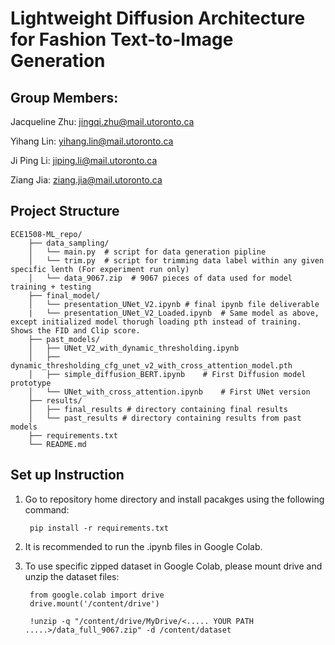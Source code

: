 # Lightweight Diffusion Architecture for Fashion Text-to-Image Generation

## Group Members:
Jacqueline Zhu: jingqi.zhu@mail.utoronto.ca

Yihang Lin: yihang.lin@mail.utoronto.ca

Ji Ping Li: jiping.li@mail.utoronto.ca

Ziang Jia: ziang.jia@mail.utoronto.ca

## Project Structure
    ECE1508-ML_repo/
        ├── data_sampling/
        │   └── main.py  # script for data generation pipline 
        │   └── trim.py  # script for trimming data label within any given specific lenth (For experiment run only)
        │   └── data_9067.zip  # 9067 pieces of data used for model training + testing
        ├── final_model/
        │   └── presentation_UNet_V2.ipynb # final ipynb file deliverable
        |   └── presentation_UNet_V2_Loaded.ipynb  # Same model as above, except initialized model thorugh loading pth instead of training. Shows the FID and Clip score.
        ├── past_models/
        │   ├── UNet_V2_with_dynamic_thresholding.ipynb
        │   ├── dynamic_thresholding_cfg_unet_v2_with_cross_attention_model.pth
        │   ├── simple_diffusion_BERT.ipynb    # First Diffusion model prototype
        │   └── UNet_with_cross_attention.ipynb    # First UNet version
        ├── results/
        │   ├── final_results # directory containing final results
        │   └── past_results # directory containing results from past models
        ├── requirements.txt
        └── README.md

## Set up Instruction
1. Go to repository home directory and install pacakges using the following command: 

        pip install -r requirements.txt


2. It is recommended to run the .ipynb files in Google Colab. 

3. To use specific zipped dataset in Google Colab, please mount drive and unzip the dataset files: 

        from google.colab import drive
        drive.mount('/content/drive')

        !unzip -q "/content/drive/MyDrive/<..... YOUR PATH .....>/data_full_9067.zip" -d /content/dataset  
    


